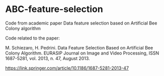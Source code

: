 # ABC-feature-selection
Code from academic paper Data feature selection based on Artificial Bee Colony algorithm

Code related to the paper:

M. Schiezaro, H. Pedrini. Data Feature Selection Based on Artificial
Bee Colony Algorithm. EURASIP Journal on Image and Video Processing,
ISSN 1687-5281, vol. 2013, n. 47, August 2013.

https://link.springer.com/article/10.1186/1687-5281-2013-47
